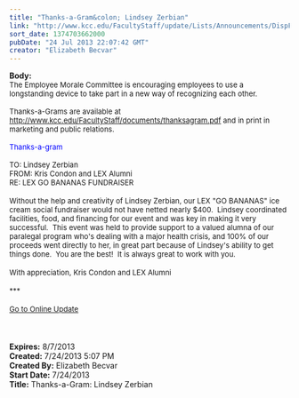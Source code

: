 ```yaml
---
title: "Thanks-a-Gram&colon; Lindsey Zerbian"
link: "http://www.kcc.edu/FacultyStaff/update/Lists/Announcements/DispForm.aspx?ID=1177"
sort_date: 1374703662000
pubDate: "24 Jul 2013 22:07:42 GMT"
creator: "Elizabeth Becvar"
---
```


<div><b>Body:</b> <div class="ExternalClass10F6D5743E354E05B12A7E15D6BDD455">
<div><font size="2">The Employee Morale Committee is encouraging employees to use a longstanding device to take part in a new way of recognizing each other. <br /> <br />Thanks-a-Grams are available at </font><a href="/FacultyStaff/documents/thanksagram.pdf"><font size="2">http://www.kcc.edu/FacultyStaff/documents/thanksagram.pdf</font></a><font size="2"> and in print in marketing and public relations. <br /> <br /><font color="#0000ff">Thanks-a-gram</font><br /> </font></div>
<div><font size="2">TO: Lindsey Zerbian<br />FROM: Kris Condon and LEX Alumni<br />RE: LEX GO BANANAS FUNDRAISER</font></div>
<div><br /><font size="2">Without the help and creativity of Lindsey Zerbian, our LEX &quot;GO BANANAS&quot; ice cream social fundraiser would not have netted nearly $400.  Lindsey coordinated facilities, food, and financing for our event and was key in making it very successful.  This event was held to provide support to a valued alumna of our paralegal program who's dealing with a major health crisis, and 100% of our proceeds went directly to her, in great part because of Lindsey's ability to get things done.  You are the best!  It is always great to work with you.</font></div>
<div><font size="2"></font> </div>
<div><font size="2">With appreciation, Kris Condon and LEX Alumni</font></div>
<div><font size="2"></font> </div>
<div><font size="2">***</font></div>
<div><font size="2"></font> </div>
<div><font size="2"><a href="/FacultyStaff/update/Pages/dailyupdate.aspx">Go to Online Update</a></font></div>
<div><font size="2"></font> </div>
<div><font size="2"></font> </div>
<div><font size="2"></font> </div></div></div>
<div><b>Expires:</b> 8/7/2013</div>
<div><b>Created:</b> 7/24/2013 5:07 PM</div>
<div><b>Created By:</b> Elizabeth Becvar</div>
<div><b>Start Date:</b> 7/24/2013</div>
<div><b>Title:</b> Thanks-a-Gram: Lindsey Zerbian</div>
